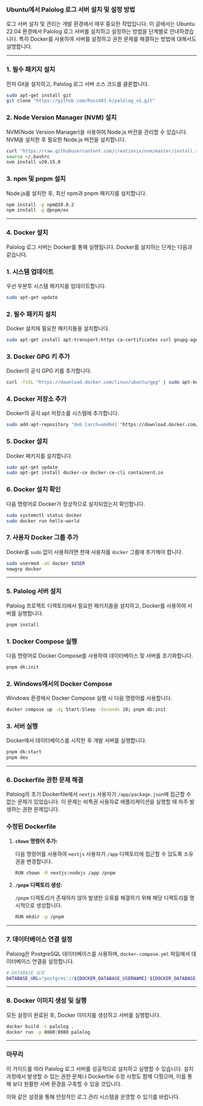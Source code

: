 ### **Ubuntu에서 Palolog 로그 서버 설치 및 설정 방법**

로그 서버 설치 및 관리는 개발 환경에서 매우 중요한 작업입니다. 이 글에서는 Ubuntu 22.04 환경에서 Palolog 로그 서버를 설치하고 설정하는 방법을 단계별로 안내하겠습니다. 특히 Docker를 사용하여 서버를 설정하고 권한 문제를 해결하는 방법에 대해서도 설명합니다.

---

### **1. 필수 패키지 설치**

먼저 Git을 설치하고, Palolog 로그 서버 소스 코드를 클론합니다.

```bash
sudo apt-get install git
git clone "https://github.com/Russ481-k/palolog_v2.git"

```

### **2. Node Version Manager (NVM) 설치**

NVM(Node Version Manager)을 사용하여 Node.js 버전을 관리할 수 있습니다. NVM을 설치한 후 필요한 Node.js 버전을 설치합니다.

```bash
curl "https://raw.githubusercontent.com/creationix/nvm/master/install.sh" | bash
source ~/.bashrc
nvm install v20.15.0

```

### **3. npm 및 pnpm 설치**

Node.js를 설치한 후, 최신 npm과 pnpm 패키지를 설치합니다.

```bash
npm install -g npm@10.8.2
npm install -g @pnpm/ex

```

---

### **4. Docker 설치**

Palolog 로그 서버는 Docker를 통해 실행됩니다. Docker를 설치하는 단계는 다음과 같습니다.

### **1. 시스템 업데이트**

우선 우분투 시스템 패키지를 업데이트합니다.

```bash
sudo apt-get update

```

### **2. 필수 패키지 설치**

Docker 설치에 필요한 패키지들을 설치합니다.

```bash
sudo apt-get install apt-transport-https ca-certificates curl gnupg-agent software-properties-common

```

### **3. Docker GPG 키 추가**

Docker의 공식 GPG 키를 추가합니다.

```bash
curl -fsSL "https://download.docker.com/linux/ubuntu/gpg" | sudo apt-key add -

```

### **4. Docker 저장소 추가**

Docker의 공식 apt 저장소를 시스템에 추가합니다.

```bash
sudo add-apt-repository "deb [arch=amd64] "https://download.docker.com/linux/ubuntu" $(lsb_release -cs) stable"

```

### **5. Docker 설치**

Docker 패키지를 설치합니다.

```bash
sudo apt-get update
sudo apt-get install docker-ce docker-ce-cli containerd.io

```

### **6. Docker 설치 확인**

다음 명령어로 Docker가 정상적으로 설치되었는지 확인합니다.

```bash
sudo systemctl status docker
sudo docker run hello-world

```

### **7. 사용자 Docker 그룹 추가**

Docker를 `sudo` 없이 사용하려면 현재 사용자를 `docker` 그룹에 추가해야 합니다.

```bash
sudo usermod -aG docker $USER
newgrp docker

```

---

### **5. Palolog 서버 설치**

Palolog 프로젝트 디렉토리에서 필요한 패키지들을 설치하고, Docker를 사용하여 서버를 실행합니다.

```bash
pnpm install

```

### **1. Docker Compose 실행**

다음 명령어로 Docker Compose를 사용하여 데이터베이스 및 서버를 초기화합니다.

```bash
pnpm dk:init

```

### **2. Windows에서의 Docker Compose**

Windows 환경에서 Docker Compose 실행 시 다음 명령어를 사용합니다.

```bash
docker compose up -d; Start-Sleep -Seconds 10; pnpm db:init

```

### **3. 서버 실행**

Docker에서 데이터베이스를 시작한 후 개발 서버를 실행합니다.

```bash
pnpm dk:start
pnpm dev

```

---

### **6. Dockerfile 권한 문제 해결**

Palolog의 초기 Dockerfile에서 `nextjs` 사용자가 `/app/package.json`에 접근할 수 없는 문제가 있었습니다. 이 문제는 비특권 사용자로 애플리케이션을 실행할 때 자주 발생하는 권한 문제입니다.

### **수정된 Dockerfile**

1. **`chown` 명령어 추가:**
    
    다음 명령어를 사용하여 `nextjs` 사용자가 `/app` 디렉토리에 접근할 수 있도록 소유권을 변경합니다.
    
    ```bash
    RUN chown -R nextjs:nodejs /app /pnpm
    
    ```
    
2. **`/pnpm` 디렉토리 생성:**
    
    `/pnpm` 디렉토리가 존재하지 않아 발생한 오류를 해결하기 위해 해당 디렉토리를 명시적으로 생성합니다.
    
    ```bash
    RUN mkdir -p /pnpm
    
    ```
    

---

### **7. 데이터베이스 연결 설정**

Palolog은 PostgreSQL 데이터베이스를 사용하며, `docker-compose.yml` 파일에서 데이터베이스 연결을 설정합니다.

```bash
# DATABASE 설정
DATABASE_URL="postgres://${DOCKER_DATABASE_USERNAME}:${DOCKER_DATABASE_PASSWORD}@palolog_v2-postgres-1:${DOCKER_DATABASE_PORT}/${DOCKER_DATABASE_NAME}"

```

---

### **8. Docker 이미지 생성 및 실행**

모든 설정이 완료된 후, Docker 이미지를 생성하고 서버를 실행합니다.

```bash
docker build -t palolog .
docker run -p 8080:8080 palolog

```

---

### **마무리**

이 가이드를 따라 Palolog 로그 서버를 성공적으로 설치하고 실행할 수 있습니다. 설치 과정에서 발생할 수 있는 권한 문제나 Dockerfile 수정 사항도 함께 다뤘으며, 이를 통해 보다 원활한 서버 환경을 구축할 수 있을 것입니다.

이와 같은 설정을 통해 안정적인 로그 관리 시스템을 운영할 수 있기를 바랍니다.
